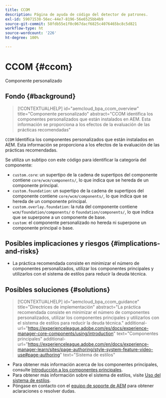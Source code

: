 ```yaml
---
title: CCOM
description: Página de ayuda de código del detector de patrones.
exl-id: 59071538-56ec-44e7-8196-56e6525bb4b9
source-git-commit: 58fdb55e1f0c067dacf6825c4076465bc8c5d821
workflow-type: ht
source-wordcount: '226'
ht-degree: 100%

---
```


# CCOM {#ccom}

Componente personalizado

## Fondo {#background}

>[!CONTEXTUALHELP]
>id="aemcloud_bpa_ccom_overview"
>title="Componente personalizado"
>abstract="CCOM identifica los componentes personalizados que están instalados en AEM. Esta información se proporciona a los efectos de la evaluación de las prácticas recomendadas"

`CCOM` Identifica los componentes personalizados que están instalados en AEM. Esta información se proporciona a los efectos de la evaluación de las prácticas recomendadas.

Se utiliza un subtipo con este código para identificar la categoría del componente:

* `custom.core`: un supertipo de la cadena de supertipos del componente contiene `core/wcm/components/`, lo que indica que se hereda de un componente principal.
* `custom.foundation`: un supertipo de la cadena de supertipos del componente contiene `core/wcm/components/`, lo que indica que se hereda de un componente principal.
* `custom.overlay.foundation`: la ruta del componente contiene `wcm/foundation/components/` o `foundation/components/`, lo que indica que se superpone a un componente de base.
* `custom`: el componente personalizado no hereda ni superpone un componente principal o base.

## Posibles implicaciones y riesgos {#implications-and-risks}

* La práctica recomendada consiste en minimizar el número de componentes personalizados, utilizar los componentes principales y utilizarlos con el sistema de estilos para reducir la deuda técnica.

## Posibles soluciones {#solutions}

>[!CONTEXTUALHELP]
>id="aemcloud_bpa_ccom_guidance"
>title="Directrices de implementación"
>abstract="La práctica recomendada consiste en minimizar el número de componentes personalizados, utilizar los componentes principales y utilizarlos con el sistema de estilos para reducir la deuda técnica."
>additional-url="https://experienceleague.adobe.com/es/docs/experience-manager-core-components/using/introduction" text="Componentes principales"
>additional-url="https://experienceleague.adobe.com/en/docs/experience-manager-learn/sites/page-authoring/style-system-feature-video-use#page-authoring" text="Sistema de estilos"

* Para obtener más información acerca de los componentes principales, consulte [Introducción a los componentes principales](https://experienceleague.adobe.com/es/docs/experience-manager-core-components/using/introduction).
* Para obtener más información sobre el sistema de estilos, visite [Uso del sistema de estilos](https://experienceleague.adobe.com/en/docs/experience-manager-learn/sites/page-authoring/style-system-feature-video-use#page-authoring).
* Póngase en contacto con el [equipo de soporte de AEM](https://helpx.adobe.com/es/enterprise/using/support-for-experience-cloud.html) para obtener aclaraciones o resolver dudas.
